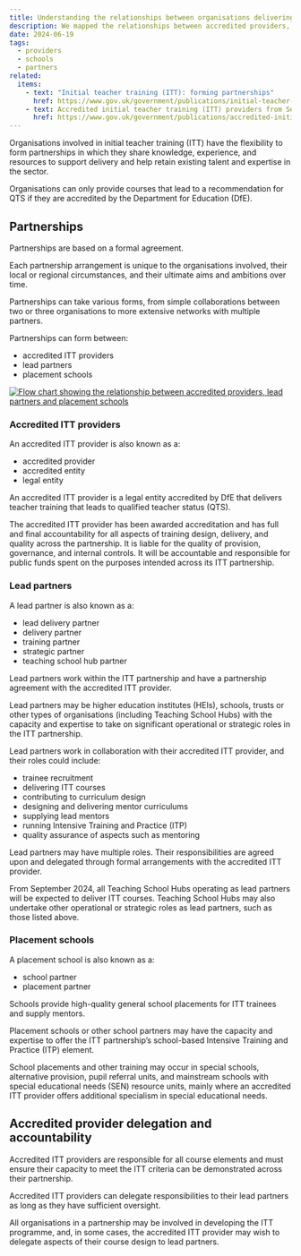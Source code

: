 ```yaml
---
title: Understanding the relationships between organisations delivering initial teacher training
description: We mapped the relationships between accredited providers, lead partners and placement schools delivering initial teacher training
date: 2024-06-19
tags:
  - providers
  - schools
  - partners
related:
  items:
    - text: "Initial teacher training (ITT): forming partnerships"
      href: https://www.gov.uk/government/publications/initial-teacher-training-itt-forming-partnerships
    - text: Accredited initial teacher training (ITT) providers from September 2024
      href: https://www.gov.uk/government/publications/accredited-initial-teacher-training-itt-providers
---
```


Organisations involved in initial teacher training (ITT) have the flexibility to form partnerships in which they share knowledge, experience, and resources to support delivery and help retain existing talent and expertise in the sector.

Organisations can only provide courses that lead to a recommendation for QTS if they are accredited by the Department for Education (DfE).

## Partnerships

Partnerships are based on a formal agreement.

Each partnership arrangement is unique to the organisations involved, their local or regional circumstances, and their ultimate aims and ambitions over time.

Partnerships can take various forms, from simple collaborations between two or three organisations to more extensive networks with multiple partners.

Partnerships can form between:

- accredited ITT providers
- lead partners
- placement schools

[![Flow chart showing the relationship between accredited providers, lead partners and placement schools](organisation-relationships.png "Flow chart showing the relationship between accredited providers, lead partners and placement schools  (select image to view larger version)")](organisation-relationships.png)

### Accredited ITT providers

An accredited ITT provider is also known as a:

- accredited provider
- accredited entity
- legal entity

An accredited ITT provider is a legal entity accredited by DfE that delivers teacher training that leads to qualified teacher status (QTS).

The accredited ITT provider has been awarded accreditation and has full and final accountability for all aspects of training design, delivery, and quality across the partnership. It is liable for the quality of provision, governance, and internal controls. It will be accountable and responsible for public funds spent on the purposes intended across its ITT partnership.

### Lead partners

A lead partner is also known as a:

- lead delivery partner
- delivery partner
- training partner
- strategic partner
- teaching school hub partner

Lead partners work within the ITT partnership and have a partnership agreement with the accredited ITT provider.

Lead partners may be higher education institutes (HEIs), schools, trusts or other types of organisations (including Teaching School Hubs) with the capacity and expertise to take on significant operational or strategic roles in the ITT partnership.

Lead partners work in collaboration with their accredited ITT provider, and their roles could include:

- trainee recruitment
- delivering ITT courses
- contributing to curriculum design
- designing and delivering mentor curriculums
- supplying lead mentors
- running Intensive Training and Practice (ITP)
- quality assurance of aspects such as mentoring

Lead partners may have multiple roles. Their responsibilities are agreed upon and delegated through formal arrangements with the accredited ITT provider.

From September 2024, all Teaching School Hubs operating as lead partners will be expected to deliver ITT courses. Teaching School Hubs may also undertake other operational or strategic roles as lead partners, such as those listed above.

### Placement schools

A placement school is also known as a:

- school partner
- placement partner

Schools provide high-quality general school placements for ITT trainees and supply mentors.

Placement schools or other school partners may have the capacity and expertise to offer the ITT partnership’s school-based Intensive Training and Practice (ITP) element.

School placements and other training may occur in special schools, alternative provision, pupil referral units, and mainstream schools with special educational needs (SEN) resource units, mainly where an accredited ITT provider offers additional specialism in special educational needs.

## Accredited provider delegation and accountability

Accredited ITT providers are responsible for all course elements and must ensure their capacity to meet the ITT criteria can be demonstrated across their partnership.

Accredited ITT providers can delegate responsibilities to their lead partners as long as they have sufficient oversight.

All organisations in a partnership may be involved in developing the ITT programme, and, in some cases, the accredited ITT provider may wish to delegate aspects of their course design to lead partners.
